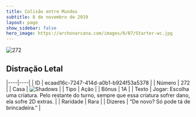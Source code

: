 ```yaml
---
title: Colisão entre Mundos
subtitle: 8 de novembro de 2019
layout: page
show_sidebar: false
hero_image: https://archonarcana.com/images/0/07/Starter-wc.jpg
---
```


![272](https://cdn.keyforgegame.com/media/card_front/pt/452_272_W54366C8PR7P_pt.png)

## Distração Letal

|----|----|
| ID | ecaad16c-7247-414d-a0b1-b924f53a5378 |
| Número | 272 |
| Casa | ![Shadows](https://archonarcana.com/images/thumb/e/ee/Shadows.png/22px-Shadows.png "Sombras") |
| Tipo | Ação |
| Bônus | 1A |
| Texto | Jogar: Escolha uma criatura. Pelo restante  do turno, sempre que essa criatura sofrer dano, ela sofre 2D extras. |
| Raridade | Rara |
| Dizeres | “De novo? Só pode tá de brincadeira.” |